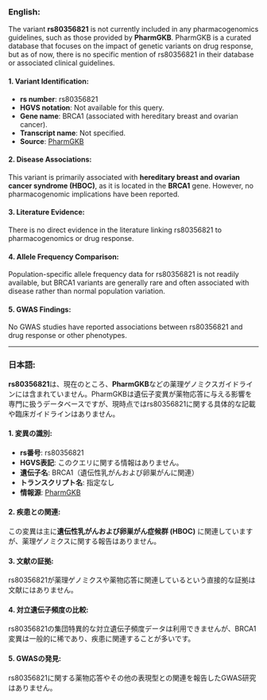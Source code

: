 ### English:
The variant **rs80356821** is not currently included in any pharmacogenomics guidelines, such as those provided by **PharmGKB**. PharmGKB is a curated database that focuses on the impact of genetic variants on drug response, but as of now, there is no specific mention of rs80356821 in their database or associated clinical guidelines.

#### 1. Variant Identification:
- **rs number**: rs80356821
- **HGVS notation**: Not available for this query.
- **Gene name**: BRCA1 (associated with hereditary breast and ovarian cancer).
- **Transcript name**: Not specified.
- **Source**: [PharmGKB](https://www.pharmgkb.org/)

#### 2. Disease Associations:
This variant is primarily associated with **hereditary breast and ovarian cancer syndrome (HBOC)**, as it is located in the **BRCA1** gene. However, no pharmacogenomic implications have been reported.

#### 3. Literature Evidence:
There is no direct evidence in the literature linking rs80356821 to pharmacogenomics or drug response.

#### 4. Allele Frequency Comparison:
Population-specific allele frequency data for rs80356821 is not readily available, but BRCA1 variants are generally rare and often associated with disease rather than normal population variation.

#### 5. GWAS Findings:
No GWAS studies have reported associations between rs80356821 and drug response or other phenotypes.

---

### 日本語:
**rs80356821**は、現在のところ、**PharmGKB**などの薬理ゲノミクスガイドラインには含まれていません。PharmGKBは遺伝子変異が薬物応答に与える影響を専門に扱うデータベースですが、現時点ではrs80356821に関する具体的な記載や臨床ガイドラインはありません。

#### 1. 変異の識別:
- **rs番号**: rs80356821
- **HGVS表記**: このクエリに関する情報はありません。
- **遺伝子名**: BRCA1（遺伝性乳がんおよび卵巣がんに関連）
- **トランスクリプト名**: 指定なし
- **情報源**: [PharmGKB](https://www.pharmgkb.org/)

#### 2. 疾患との関連:
この変異は主に**遺伝性乳がんおよび卵巣がん症候群 (HBOC)** に関連していますが、薬理ゲノミクスに関する報告はありません。

#### 3. 文献の証拠:
rs80356821が薬理ゲノミクスや薬物応答に関連しているという直接的な証拠は文献にはありません。

#### 4. 対立遺伝子頻度の比較:
rs80356821の集団特異的な対立遺伝子頻度データは利用できませんが、BRCA1変異は一般的に稀であり、疾患に関連することが多いです。

#### 5. GWASの発見:
rs80356821に関する薬物応答やその他の表現型との関連を報告したGWAS研究はありません。

